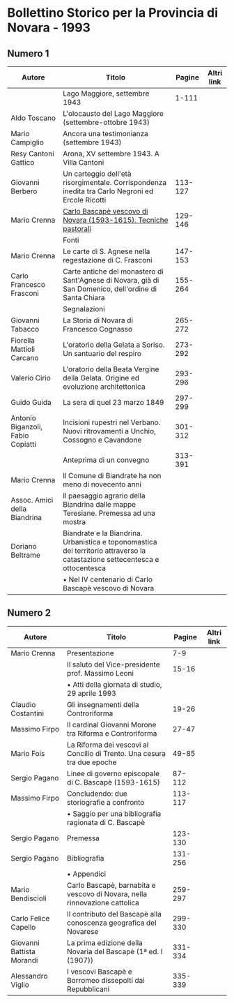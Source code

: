 # Bollettino Storico per la Provincia di Novara - 1993

## Numero 1

| Autore                            | Titolo                                                                                                                       | Pagine  | Altri link |
|-----------------------------------|------------------------------------------------------------------------------------------------------------------------------|---------|------------|
|                                   | Lago Maggiore, settembre 1943                                                                                                | 1-111   |            |
| Aldo Toscano                      | L'olocausto del Lago Maggiore (settembre-ottobre 1943)                                                                       |         |            |
| Mario Campiglio                   | Ancora una testimonianza (settembre 1943)                                                                                    |         |            |
| Resy Cantoni Gattico              | Arona, XV settembre 1943. A Villa Cantoni                                                                                    |         |            |
| Giovanni Berbero                  | Un carteggio dell'età risorgimentale. Corrispondenza inedita tra Carlo Negroni ed Ercole Ricotti                             | 113-127 |            |
| Mario Crenna                      | [Carlo Bascapè vescovo di Novara (1593-1615). Tecniche pastorali](https://en.calameo.com/read/0047331289b83694467e1)         | 129-146 |            |
|                                   | Fonti                                                                                                                        |         |            |
| Mario Crenna                      | Le carte di S. Agnese nella regestazione di C. Frasconi                                                                      | 147-153 |            |
| Carlo Francesco Frasconi          | Carte antiche del monastero di Sant'Agnese di Novara, già di San Domenico, dell'ordine di Santa Chiara                       | 155-264 |            |
|                                   | Segnalazioni                                                                                                                 |         |            |
| Giovanni Tabacco                  | La Storia di Novara di Francesco Cognasso                                                                                    | 265-272 |            |
| Fiorella Mattioli Carcano         | L'oratorio della Gelata a Soriso. Un santuario del respiro                                                                   | 273-292 |            |
| Valerio Cirio                     | L'oratorio della Beata Vergine della Gelata. Origine ed evoluzione architettonica                                            | 293-296 |            |
| Guido Guida                       | La sera di quel 23 marzo 1849                                                                                                | 297-299 |            |
| Antonio Biganzoli, Fabio Copiatti | Incisioni rupestri nel Verbano. Nuovi ritrovamenti a Unchio, Cossogno e Cavandone                                            | 301-312 |            |
|                                   | Anteprima di un convegno                                                                                                     | 313-391 |            |
| Mario Crenna                      | Il Comune di Biandrate ha non meno di novecento anni                                                                         |         |            |
| Assoc. Amici della Biandrina      | Il paesaggio agrario della Biandrina dalle mappe Teresiane. Premessa ad una mostra                                           |         |            |
| Doriano Beltrame                  | Biandrate e la Biandrina. Urbanistica e toponomastica del territorio attraverso la catastazione settecentesca e ottocentesca |         |            |
|                                   | • Nel IV centenario di Carlo Bascapè vescovo di Novara                                                                       |         |            |

## Numero 2

| Autore                    | Titolo                                                                     | Pagine  | Altri link |
|---------------------------|----------------------------------------------------------------------------|---------|------------|
| Mario Crenna              | Presentazione                                                              | 7-9     |            |
|                           | Il saluto del Vice-presidente prof. Massimo Leoni                          | 15-16   |            |
|                           | • Atti della giornata di studio, 29 aprile 1993                            |         |            |
| Claudio Costantini        | Gli insegnamenti della Controriforma                                       | 19-26   |            |
| Massimo Firpo             | Il cardinal Giovanni Morone tra Riforma e Controriforma                    | 27-47   |            |
| Mario Fois                | La Riforma dei vescovi al Concilio di Trento. Una cesura tra due epoche    | 49-85   |            |
| Sergio Pagano             | Linee di governo episcopale di C. Bascapè (1593-1615)                      | 87-112  |            |
| Massimo Firpo             | Concludendo: due storiografie a confronto                                  | 113-117 |            |
|                           | • Saggio per una bibliografia ragionata di C. Bascapè                      |         |            |
| Sergio Pagano             | Premessa                                                                   | 123-130 |            |
| Sergio Pagano             | Bibliografia                                                               | 131-256 |            |
|                           | • Appendici                                                                |         |            |
| Mario Bendiscioli         | Carlo Bascapè, barnabita e vescovo di Novara, nella rinnovazione cattolica | 259-297 |            |
| Carlo Felice Capello      | Il contributo del Bascapè alla conoscenza geografica del Novarese          | 299-330 |            |
| Giovanni Battista Morandi | La prima edizione della Novaria del Bascapè (1ª ed. I (1907))              | 331-334 |            |
| Alessandro Viglio         | I vescovi Bascapè e Borromeo dissepolti dai Repubblicani                   | 335-339 |            |
